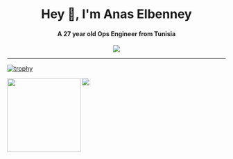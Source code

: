
<h1 align="center">Hey 👋, I'm Anas Elbenney</h1>
<h4 align="center">A 27 year old Ops Engineer from Tunisia</h4>

<div align="center"><img src="https://komarev.com/ghpvc/?username=aelbenney"/></div>

----

[![trophy](https://github-profile-trophy.vercel.app/?username=aelbenney&theme=dracula)](https://github.com/ryo-ma/github-profile-trophy)

<div>
  <img height="170" align="left" src="https://github-readme-stats.vercel.app/api?username=aelbenney&count_private=true&show_icons=true&theme=dracula" />
  <img src="https://github-readme-stats.vercel.app/api/top-langs/?username=aelbenney&theme=dracula&langs_count=15&layout=compact&hide=php" />
</div>
